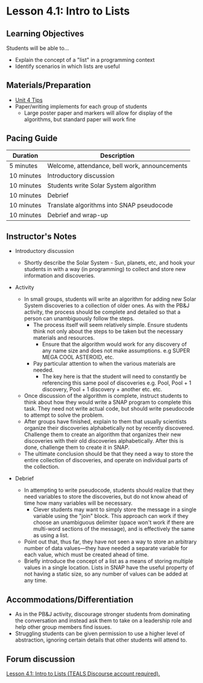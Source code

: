 # Lesson 4.1: Intro to Lists

## Learning Objectives

Students will be able to...

-   Explain the concept of a "list" in a programming context
-   Identify scenarios in which lists are useful

## Materials/Preparation

-   [Unit 4 Tips](unit_4_tips.md)
-   Paper/writing implements for each group of students
    -   Large poster paper and markers will allow for display of the algorithms, but standard paper will work fine

## Pacing Guide

| Duration   | Description                                   |
| ---------- | --------------------------------------------- |
| 5 minutes  | Welcome, attendance, bell work, announcements |
| 10 minutes | Introductory discussion                       |
| 10 minutes | Students write Solar System algorithm         |
| 10 minutes | Debrief                                       |
| 10 minutes | Translate algorithms into SNAP pseudocode     |
| 10 minutes | Debrief and wrap-up                           |

## Instructor's Notes

-   Introductory discussion
    -   Shortly describe the Solar System  - Sun, planets, etc, and hook your students in with a way (in programming) to collect and store new information and discoveries.

-   Activity
    -   In small groups, students will write an algorithm for adding new Solar System discoveries to a collection of older ones. As with the PB&J activity, the process should be complete and detailed so that a person can unambiguously follow the steps.
        -   The process itself will seem relatively simple.  Ensure students think not only about the steps to be taken but the necessary materials and resources.
            -   Ensure that the algorithm would work for any discovery of any name size and does not make assumptions. e.g SUPER MEGA COOL ASTEROID, etc.
        -   Pay particular attention to when the various materials are needed.
            -   The key here is that the student will need to constantly be referencing this same pool of discoveries e.g. Pool, Pool + 1 discovery, Pool + 1 discovery + another etc. etc.
    -   Once discussion of the algorithm is complete, instruct students to think about how they would write a SNAP program to complete this task.  They need not write actual code, but should write pseudocode to attempt to solve the problem.  
    -   After groups have finished, explain to them that usually scientists organize their discoveries alphabetically not by recently discovered. Challenge them to create an algorithm that organizes their new discoveries with their old discoveries alphabetically. After this is done, challenge them to create it in SNAP.
    -   The ultimate conclusion should be that they need a way to store the entire collection of discoveries, and operate on individual parts of the collection.
-   Debrief
    -   In attempting to write pseudocode, students should realize that they need variables to store the discoveries, but do not know ahead of time how many variables will be necessary.
        -   Clever students may want to simply store the message in a single variable using the "join" block.  This approach can work if they choose an unambiguous delimiter (space won't work if there are multi-word sections of the message), and is effectively the same as using a list.
    -   Point out that, thus far, they have not seen a way to store an arbitrary number of data values—they have needed a separate variable for each value, which must be created ahead of time.
    -   Briefly introduce the concept of a list as a means of storing multiple values in a single location.  Lists in SNAP have the useful property of not having a static size, so any number of values can be added at any time.

## Accommodations/Differentiation

-   As in the PB&J activity, discourage stronger students from dominating the conversation and instead ask them to take on a leadership role and help other group members find issues.
-   Struggling students can be given permission to use a higher level of abstraction, ignoring certain details that other students will attend to.


## Forum discussion

<a href="http://forums.tealsk12.org/c/intro-unit-4-lists/lesson-4-1-intro-to-lists" target="_blank">
Lesson 4.1: Intro to Lists (TEALS Discourse account required).</a>


[Unit 4 Tips]:unit_4_tips.md
